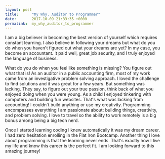 ```yaml
---
layout: post
title:      "My Why, Auditor to Programmer"
date:       2017-10-09 21:33:35 +0000
permalink:  my_why_auditor_to_programmer
---
```



 I am a big believer in becoming the best version of yourself which requires constant learning. I also believe in following your dreams but what do you do when you haven't figured out what your dreams are yet? In my case, you become an accountant. It paid well, great job security, and I truly enjoyed the language of business.

What do you do when you feel like something is missing? You figure out what that is! As an auditor in a public accounting firm, most of my work came from an investigative problem solving approach. I loved the challenge to find solutions and it was great for a few years. But something was lacking. They say, to figure out your true passion, think back of what you enjoyed doing when you were young. As a child I enjoyed tinkering with computers and building fun websites. That's what was lacking from accounting! I couldn't build anything or use my creativity. Programming encompasses everything I am passionate about: building things, creativity, and problem solving. I love to travel so the ability to work remotely is a big bonus among being a big tech nerd.

Once I started learning coding I knew automatically it was my dream career. I had zero hesitation enrolling in the Flat Iron Bootcamp. Another thing I love about programming is that the learning never ends. That's exactly how I live my life and know this career is the perfect fit. I am looking forward to this amazing journey! 


